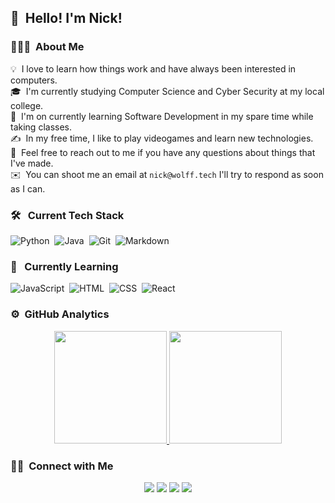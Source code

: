 ## 👋 &nbsp;Hello! I'm Nick!

### 👨🏻‍💻 &nbsp;About Me

💡 &nbsp;I love to learn how things work and have always been interested in computers.\
🎓 &nbsp;I'm currently studying Computer Science and Cyber Security at my local college.\
🌱 &nbsp;I'm on currently learning Software Development in my spare time while taking classes.\
✍️ &nbsp;In my free time, I like to play videogames and learn new technologies.\
💬 &nbsp;Feel free to reach out to me if you have any questions about things that I've made.\
✉️ &nbsp;You can shoot me an email at `nick@wolff.tech` I'll try to respond as soon as I can.

### 🛠 &nbsp; Current Tech Stack

![Python](https://img.shields.io/badge/-Python-05122A?style=flat&logo=python)&nbsp;
![Java](https://img.shields.io/badge/-Java-05122A?style=flat&logo=Java&logoColor=FFA518)&nbsp;
![Git](https://img.shields.io/badge/-Git-05122A?style=flat&logo=git)&nbsp;
![Markdown](https://img.shields.io/badge/-Markdown-05122A?style=flat&logo=markdown)&nbsp;

### 📖 &nbsp; Currently Learning
![JavaScript](https://img.shields.io/badge/-JavaScript-05122A?style=flat&logo=javascript)&nbsp;
![HTML](https://img.shields.io/badge/-HTML-05122A?style=flat&logo=HTML5)&nbsp;
![CSS](https://img.shields.io/badge/-CSS-05122A?style=flat&logo=CSS3&logoColor=1572B6)&nbsp;
![React](https://img.shields.io/badge/-React-05122A?style=flat&logo=react)&nbsp;

### ⚙️ &nbsp;GitHub Analytics

<p align="center">
<a href="https://github.com/WolffTech">
  <img height="180em" src="https://github-readme-stats-eight-theta.vercel.app/api?username=WolffTech&show_icons=true&theme=react&include_all_commits=true&count_private=true&hide_border=true"/>
</a>
<a href="https://github.com/WolffTech">
  <img height="180em" src="https://github-readme-streak-stats.herokuapp.com?user=WolffTech&theme=react&hide_border=true&date_format=M%20j%5B%2C%20Y%5D"/>
</a>
</p>

### 🤝🏻 &nbsp;Connect with Me

<p align="center">
<a href="https://wolff.tech"><img src="https://img.shields.io/badge/-wolff.tech-3423A6?style=flat&logo=Google-Chrome&logoColor=white"/></a>
<a href="mailto:nick@wolff.tech"><img src="https://img.shields.io/badge/-nick@wolff.tech-D14836?style=flat&logo=Gmail&logoColor=white"/></a>
<a herf="@Nick_W0lff"><img src="https://img.shields.io/badge/-@Nick_W0lff-1DA1F2?style=flat&logo=Twitter&logoColor=white"/></a>
<a herf="Discord"><img src="https://img.shields.io/badge/-NickWolff.2609-5663F7?style=flat&logo=Discord&logoColor=white"/></a>
</p>
